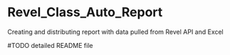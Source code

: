 # Revel_Class_Auto_Report
Creating and distributing report with data pulled from Revel API and Excel

#TODO detailed README file
